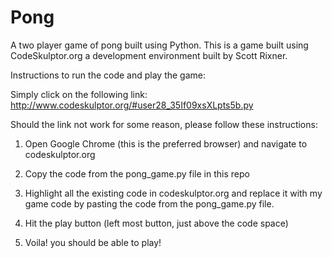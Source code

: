 Pong
====

A two player game of pong built using Python.
This is a game built using CodeSkulptor.org a development environment built by Scott Rixner.

Instructions to run the code and play the game:

Simply click on the following link: http://www.codeskulptor.org/#user28_35If09xsXLpts5b.py

Should the link not work for some reason, please follow these instructions: 

1. Open Google Chrome (this is the preferred browser) and navigate to codeskulptor.org

2. Copy the code from the pong_game.py file in this repo

3. Highlight all the existing code in codeskulptor.org and replace it with my game code by pasting the code from the         pong_game.py file.

4. Hit the play button (left most button, just above the code space)

5. Voila! you should be able to play!
